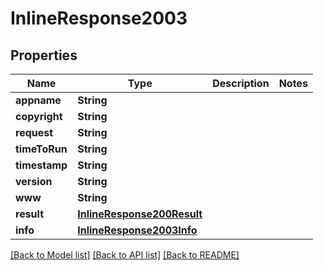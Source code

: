 # InlineResponse2003

## Properties
Name | Type | Description | Notes
------------ | ------------- | ------------- | -------------
**appname** | **String** |  | 
**copyright** | **String** |  | 
**request** | **String** |  | 
**timeToRun** | **String** |  | 
**timestamp** | **String** |  | 
**version** | **String** |  | 
**www** | **String** |  | 
**result** | [**InlineResponse200Result**](InlineResponse200Result.md) |  | 
**info** | [**InlineResponse2003Info**](InlineResponse2003Info.md) |  | 

[[Back to Model list]](../README.md#documentation-for-models) [[Back to API list]](../README.md#documentation-for-api-endpoints) [[Back to README]](../README.md)


